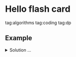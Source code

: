 # Hello flash card

tag:algorithms tag:coding tag:dp

## Example

<details>
  <summary>Solution ...</summary>

### Code

```go
func main() {
  fmt.Println("Hello world!")
}
```

</details>
